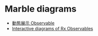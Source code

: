 # Marble diagrams

  - [動態展示 Observable](https://rxviz.com/)
  - [Interactive diagrams of Rx Observables](http://rxmarbles.com/)